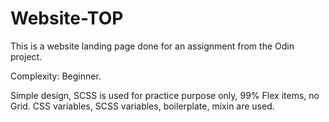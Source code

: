 # Website-TOP
This is a website landing page done for an assignment from the Odin project.

Complexity: Beginner.

Simple design, SCSS is used for practice purpose only, 99% Flex items, no Grid.
CSS variables, SCSS variables, boilerplate, mixin are used.

